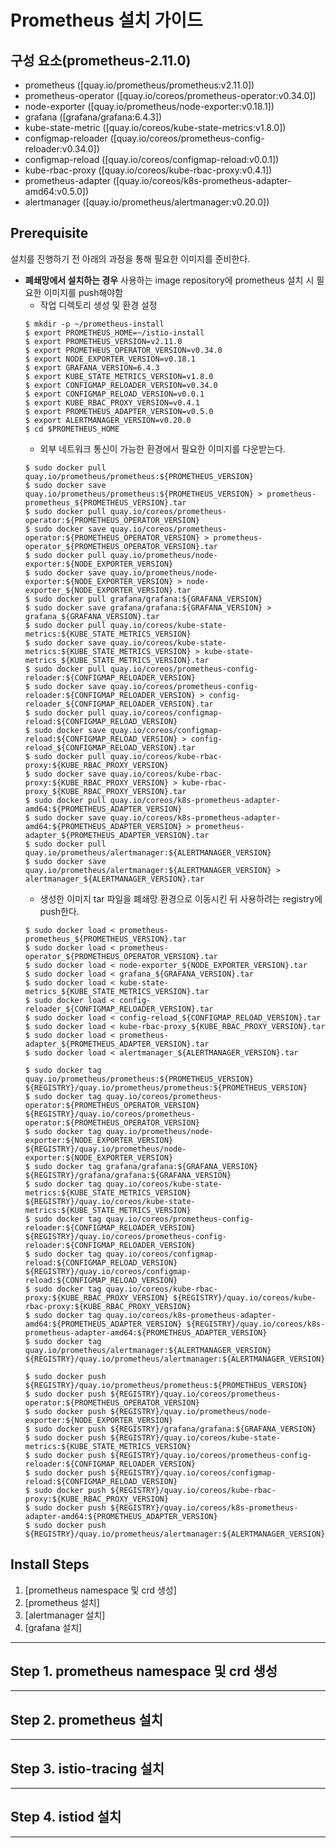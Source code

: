 
# Prometheus 설치 가이드

## 구성 요소(prometheus-2.11.0)
* prometheus ([quay.io/prometheus/prometheus:v2.11.0])
* prometheus-operator ([quay.io/coreos/prometheus-operator:v0.34.0])
* node-exporter ([quay.io/prometheus/node-exporter:v0.18.1])
* grafana ([grafana/grafana:6.4.3])
* kube-state-metric ([quay.io/coreos/kube-state-metrics:v1.8.0])
* configmap-reloader ([quay.io/coreos/prometheus-config-reloader:v0.34.0])
* configmap-reload ([quay.io/coreos/configmap-reload:v0.0.1])
* kube-rbac-proxy ([quay.io/coreos/kube-rbac-proxy:v0.4.1])
* prometheus-adapter ([quay.io/coreos/k8s-prometheus-adapter-amd64:v0.5.0])
* alertmanager ([quay.io/prometheus/alertmanager:v0.20.0])


## Prerequisite
설치를 진행하기 전 아래의 과정을 통해 필요한 이미지를 준비한다.
* **폐쇄망에서 설치하는 경우** 사용하는 image repository에 prometheus 설치 시 필요한 이미지를 push해야함
    * 작업 디렉토리 생성 및 환경 설정
    ```
    $ mkdir -p ~/prometheus-install
    $ export PROMETHEUS_HOME=~/istio-install
    $ export PROMETHEUS_VERSION=v2.11.0
    $ export PROMETHEUS_OPERATOR_VERSION=v0.34.0
    $ export NODE_EXPORTER_VERSION=v0.18.1
	$ export GRAFANA_VERSION=6.4.3
	$ export KUBE_STATE_METRICS_VERSION=v1.8.0
	$ export CONFIGMAP_RELOADER_VERSION=v0.34.0
	$ export CONFIGMAP_RELOAD_VERSION=v0.0.1
	$ export KUBE_RBAC_PROXY_VERSION=v0.4.1
	$ export PROMETHEUS_ADAPTER_VERSION=v0.5.0
	$ export ALERTMANAGER_VERSION=v0.20.0
	$ cd $PROMETHEUS_HOME
    ```
    * 외부 네트워크 통신이 가능한 환경에서 필요한 이미지를 다운받는다.
    ```
    $ sudo docker pull quay.io/prometheus/prometheus:${PROMETHEUS_VERSION}
    $ sudo docker save quay.io/prometheus/prometheus:${PROMETHEUS_VERSION} > prometheus-prometheus_${PROMETHEUS_VERSION}.tar
	$ sudo docker pull quay.io/coreos/prometheus-operator:${PROMETHEUS_OPERATOR_VERSION}
    $ sudo docker save quay.io/coreos/prometheus-operator:${PROMETHEUS_OPERATOR_VERSION} > prometheus-operator_${PROMETHEUS_OPERATOR_VERSION}.tar
	$ sudo docker pull quay.io/prometheus/node-exporter:${NODE_EXPORTER_VERSION}
    $ sudo docker save quay.io/prometheus/node-exporter:${NODE_EXPORTER_VERSION} > node-exporter_${NODE_EXPORTER_VERSION}.tar
	$ sudo docker pull grafana/grafana:${GRAFANA_VERSION}
    $ sudo docker save grafana/grafana:${GRAFANA_VERSION} > grafana_${GRAFANA_VERSION}.tar
	$ sudo docker pull quay.io/coreos/kube-state-metrics:${KUBE_STATE_METRICS_VERSION}
    $ sudo docker save quay.io/coreos/kube-state-metrics:${KUBE_STATE_METRICS_VERSION} > kube-state-metrics_${KUBE_STATE_METRICS_VERSION}.tar
	$ sudo docker pull quay.io/coreos/prometheus-config-reloader:${CONFIGMAP_RELOADER_VERSION}
    $ sudo docker save quay.io/coreos/prometheus-config-reloader:${CONFIGMAP_RELOADER_VERSION} > config-reloader_${CONFIGMAP_RELOADER_VERSION}.tar
	$ sudo docker pull quay.io/coreos/configmap-reload:${CONFIGMAP_RELOAD_VERSION}
    $ sudo docker save quay.io/coreos/configmap-reload:${CONFIGMAP_RELOAD_VERSION} > config-reload_${CONFIGMAP_RELOAD_VERSION}.tar
	$ sudo docker pull quay.io/coreos/kube-rbac-proxy:${KUBE_RBAC_PROXY_VERSION}
    $ sudo docker save quay.io/coreos/kube-rbac-proxy:${KUBE_RBAC_PROXY_VERSION} > kube-rbac-proxy_${KUBE_RBAC_PROXY_VERSION}.tar
	$ sudo docker pull quay.io/coreos/k8s-prometheus-adapter-amd64:${PROMETHEUS_ADAPTER_VERSION}
    $ sudo docker save quay.io/coreos/k8s-prometheus-adapter-amd64:${PROMETHEUS_ADAPTER_VERSION} > prometheus-adapter_${PROMETHEUS_ADAPTER_VERSION}.tar
	$ sudo docker pull quay.io/prometheus/alertmanager:${ALERTMANAGER_VERSION}
    $ sudo docker save quay.io/prometheus/alertmanager:${ALERTMANAGER_VERSION} > alertmanager_${ALERTMANAGER_VERSION}.tar
    ```
    * 생성한 이미지 tar 파일을 폐쇄망 환경으로 이동시킨 뒤 사용하려는 registry에 push한다.
    ```
    $ sudo docker load < prometheus-prometheus_${PROMETHEUS_VERSION}.tar
    $ sudo docker load < prometheus-operator_${PROMETHEUS_OPERATOR_VERSION}.tar
    $ sudo docker load < node-exporter_${NODE_EXPORTER_VERSION}.tar
    $ sudo docker load < grafana_${GRAFANA_VERSION}.tar
	$ sudo docker load < kube-state-metrics_${KUBE_STATE_METRICS_VERSION}.tar
	$ sudo docker load < config-reloader_${CONFIGMAP_RELOADER_VERSION}.tar
	$ sudo docker load < config-reload_${CONFIGMAP_RELOAD_VERSION}.tar
	$ sudo docker load < kube-rbac-proxy_${KUBE_RBAC_PROXY_VERSION}.tar
	$ sudo docker load < prometheus-adapter_${PROMETHEUS_ADAPTER_VERSION}.tar
	$ sudo docker load < alertmanager_${ALERTMANAGER_VERSION}.tar
    
    $ sudo docker tag quay.io/prometheus/prometheus:${PROMETHEUS_VERSION} ${REGISTRY}/quay.io/prometheus/prometheus:${PROMETHEUS_VERSION}
    $ sudo docker tag quay.io/coreos/prometheus-operator:${PROMETHEUS_OPERATOR_VERSION} ${REGISTRY}/quay.io/coreos/prometheus-operator:${PROMETHEUS_OPERATOR_VERSION}
    $ sudo docker tag quay.io/prometheus/node-exporter:${NODE_EXPORTER_VERSION} ${REGISTRY}/quay.io/prometheus/node-exporter:${NODE_EXPORTER_VERSION}
    $ sudo docker tag grafana/grafana:${GRAFANA_VERSION} ${REGISTRY}/grafana/grafana:${GRAFANA_VERSION}
	$ sudo docker tag quay.io/coreos/kube-state-metrics:${KUBE_STATE_METRICS_VERSION} ${REGISTRY}/quay.io/coreos/kube-state-metrics:${KUBE_STATE_METRICS_VERSION}
	$ sudo docker tag quay.io/coreos/prometheus-config-reloader:${CONFIGMAP_RELOADER_VERSION} ${REGISTRY}/quay.io/coreos/prometheus-config-reloader:${CONFIGMAP_RELOADER_VERSION}
	$ sudo docker tag quay.io/coreos/configmap-reload:${CONFIGMAP_RELOAD_VERSION} ${REGISTRY}/quay.io/coreos/configmap-reload:${CONFIGMAP_RELOAD_VERSION}
	$ sudo docker tag quay.io/coreos/kube-rbac-proxy:${KUBE_RBAC_PROXY_VERSION} ${REGISTRY}/quay.io/coreos/kube-rbac-proxy:${KUBE_RBAC_PROXY_VERSION}
	$ sudo docker tag quay.io/coreos/k8s-prometheus-adapter-amd64:${PROMETHEUS_ADAPTER_VERSION} ${REGISTRY}/quay.io/coreos/k8s-prometheus-adapter-amd64:${PROMETHEUS_ADAPTER_VERSION}
	$ sudo docker tag quay.io/prometheus/alertmanager:${ALERTMANAGER_VERSION} ${REGISTRY}/quay.io/prometheus/alertmanager:${ALERTMANAGER_VERSION}
    
    $ sudo docker push ${REGISTRY}/quay.io/prometheus/prometheus:${PROMETHEUS_VERSION}
    $ sudo docker push ${REGISTRY}/quay.io/coreos/prometheus-operator:${PROMETHEUS_OPERATOR_VERSION}
    $ sudo docker push ${REGISTRY}/quay.io/prometheus/node-exporter:${NODE_EXPORTER_VERSION}
    $ sudo docker push ${REGISTRY}/grafana/grafana:${GRAFANA_VERSION}
	$ sudo docker push ${REGISTRY}/quay.io/coreos/kube-state-metrics:${KUBE_STATE_METRICS_VERSION}
	$ sudo docker push ${REGISTRY}/quay.io/coreos/prometheus-config-reloader:${CONFIGMAP_RELOADER_VERSION}
	$ sudo docker push ${REGISTRY}/quay.io/coreos/configmap-reload:${CONFIGMAP_RELOAD_VERSION}
	$ sudo docker push ${REGISTRY}/quay.io/coreos/kube-rbac-proxy:${KUBE_RBAC_PROXY_VERSION}
	$ sudo docker push ${REGISTRY}/quay.io/coreos/k8s-prometheus-adapter-amd64:${PROMETHEUS_ADAPTER_VERSION}
	$ sudo docker push ${REGISTRY}/quay.io/prometheus/alertmanager:${ALERTMANAGER_VERSION}
	
    ```


## Install Steps
1. [prometheus namespace 및 crd 생성]
2. [prometheus 설치]
3. [alertmanager 설치]
4. [grafana 설치]


***

## Step 1. prometheus namespace 및 crd 생성

***

## Step 2. prometheus 설치


***

## Step 3. istio-tracing 설치



***

## Step 4. istiod 설치



***


